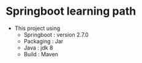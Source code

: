 # Springboot learning path

* This project using 
  * Springboot : version 2.7.0
  * Packaging : Jar
  * Java : jdk 8 
  * Build : Maven